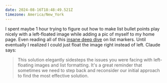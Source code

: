 ```yaml
---
date: 2024-08-16T18:48:49.521Z
timezone: America/New_York
---
```


I spent maybe 1 hour trying to figure out how to make list bullet points play
nicely with a left-floated image while adding a pic of myself to my home page.
Even reading all of this
[insane deep dive](https://css-tricks.com/everything-you-need-to-know-about-the-gap-after-the-list-marker/)
on list markers. Until eventually I realized I could just float the image right
instead of left. Claude says:

> This solution elegantly sidesteps the issues you were facing with
> left-floating images and list formatting. It's a great reminder that sometimes
> we need to step back and reconsider our initial approach to find the most
> effective solution.
